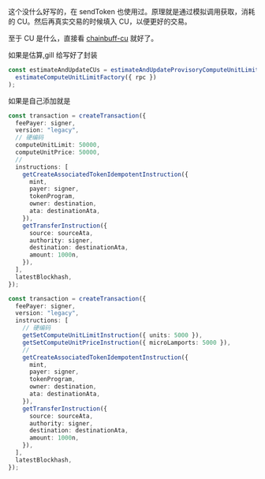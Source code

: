 这个没什么好写的，在 sendToken 也使用过。原理就是通过模拟调用获取，消耗的 CU。然后再真实交易的时候填入 CU，以便更好的交易。

至于 CU 是什么，直接看 [chainbuff-cu](https://github.com/ChainBuff/solana-web3js/tree/main/07-cu) 就好了。

如果是估算,gill 给写好了封装

```ts
const estimateAndUpdateCUs = estimateAndUpdateProvisoryComputeUnitLimitFactory(
  estimateComputeUnitLimitFactory({ rpc })
);
```

如果是自己添加就是

```ts
const transaction = createTransaction({
  feePayer: signer,
  version: "legacy",
  // 硬编码
  computeUnitLimit: 50000,
  computeUnitPrice: 50000,
  //
  instructions: [
    getCreateAssociatedTokenIdempotentInstruction({
      mint,
      payer: signer,
      tokenProgram,
      owner: destination,
      ata: destinationAta,
    }),
    getTransferInstruction({
      source: sourceAta,
      authority: signer,
      destination: destinationAta,
      amount: 1000n,
    }),
  ],
  latestBlockhash,
});
```

<!-- 其实上边的就是这样的原理 -->
<!-- 这是源代码 -->
<!-- https://github.com/DecalLabs/gill/blob/master/packages/gill/src/core/create-transaction.ts#L79 -->

```ts
const transaction = createTransaction({
  feePayer: signer,
  version: "legacy",
  instructions: [
    // 硬编码
    getSetComputeUnitLimitInstruction({ units: 5000 }),
    getSetComputeUnitPriceInstruction({ microLamports: 5000 }),
    //
    getCreateAssociatedTokenIdempotentInstruction({
      mint,
      payer: signer,
      tokenProgram,
      owner: destination,
      ata: destinationAta,
    }),
    getTransferInstruction({
      source: sourceAta,
      authority: signer,
      destination: destinationAta,
      amount: 1000n,
    }),
  ],
  latestBlockhash,
});
```
